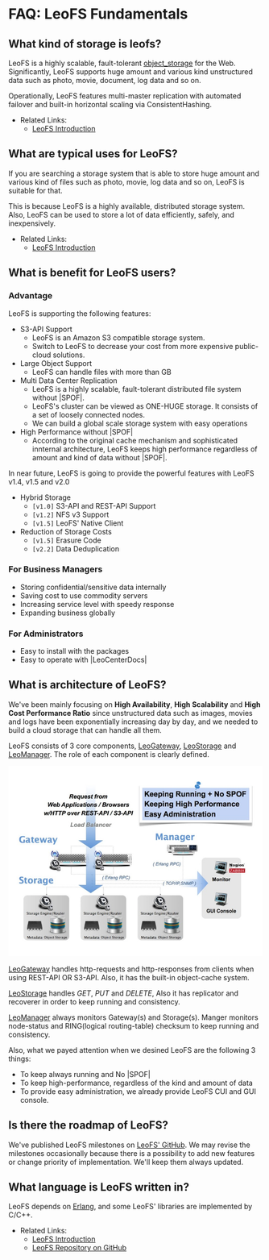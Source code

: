 # FAQ: LeoFS Fundamentals

<!-- toc -->

## What kind of storage is leofs?

LeoFS is a highly scalable, fault-tolerant <a href="" target="_blank">object_storage</a> for the Web. Significantly, LeoFS supports huge amount and various kind unstructured data such as photo, movie, document, log data and so on.

Operationally, LeoFS features multi-master replication with automated failover and built-in horizontal scaling via ConsistentHashing.

* Related Links:
    * [LeoFS Introduction](/)


## What are typical uses for LeoFS?

If you are searching a storage system that is able to store huge amount and various kind of files such as photo, movie, log data and so on, LeoFS is suitable for that.

This is because LeoFS is a highly available, distributed storage system. Also, LeoFS can be used to store a lot of data efficiently, safely, and inexpensively.

* Related Links:
    * [LeoFS Introduction](/)


## What is benefit for LeoFS users?
### Advantage

LeoFS is supporting the following features:

* S3-API Support
    * LeoFS is an Amazon S3 compatible storage system.
    * Switch to LeoFS to decrease your cost from more expensive public-cloud solutions.
* Large Object Support
    * LeoFS can handle files with more than GB
* Multi Data Center Replication
    * LeoFS is a highly scalable, fault-tolerant distributed file system without |SPOF|.
    * LeoFS's cluster can be viewed as ONE-HUGE storage. It consists of a set of loosely connected nodes.
    * We can build a global scale storage system with easy operations
* High Performance without |SPOF|
    * According to the original cache mechanism and sophisticated innternal architecture, LeoFS keeps high performance regardless of amount and kind of data without |SPOF|.

In near future, LeoFS is going to provide the powerful features with LeoFS v1.4, v1.5 and v2.0

* Hybrid Storage
	* `[v1.0]` S3-API and REST-API Support
	* `[v1.2]` NFS v3 Support
	* `[v1.5]` LeoFS' Native Client
* Reduction of Storage Costs
	* `[v1.5]` Erasure Code
	* `[v2.2]` Data Deduplication

### For Business Managers

* Storing confidential/sensitive data internally
* Saving cost to use commodity servers
* Increasing service level with speedy response
* Expanding business globally


### For Administrators

* Easy to install with the packages
* Easy to operate with |LeoCenterDocs|


## What is architecture of LeoFS?

We've been mainly focusing on **High Availability**, **High Scalability** and **High Cost Performance Ratio** since unstructured data such as images, movies and logs have been exponentially increasing day by day, and we needed to build a cloud storage that can handle all them.

LeoFS consists of 3 core components, [LeoGateway](../architecture/leo_gateway.md), [LeoStorage](../architecture/leo_storage.md) and [LeoManager](../architecture/leo_manager.md). The role of each component is clearly defined.

![](../assets/leofs-architecture.001.jpg)

[LeoGateway](../architecture/leo_gateway.md) handles http-requests and http-responses from clients when using REST-API OR S3-API. Also, it has the built-in object-cache system.

[LeoStorage](../architecture/leo_storage.md) handles *GET*, *PUT* and *DELETE*, Also it has replicator and recoverer in order to keep running and consistency.

[LeoManager](../architecture/leo_manager.md) always monitors Gateway(s) and Storage(s). Manger monitors node-status and RING(logical routing-table) checksum to keep running and consistency.


Also, what we payed attention when we desined LeoFS are the following 3 things:

* To keep always running and No |SPOF|
* To keep high-performance, regardless of the kind and amount of data
* To provide easy administration, we already provide LeoFS CUI and GUI console.


## Is there the roadmap of LeoFS?

We've published LeoFS milestones on [LeoFS' GitHub](https://github.com/leo-project/leofs#milestones). We may revise the milestones occasionally because there is a possibility to add new features or change priority of implementation. We'll keep them always updated.


## What language is LeoFS written in?

LeoFS depends on <a href="https://www.erlang.org/" target="_blank">Erlang</a>,  and some LeoFS' libraries are implemented by C/C++.

* Related Links:
	* [LeoFS Introduction](/)
	* <a href="https://github.com/leo-project/leofs#milestones" target="_blank">LeoFS Repository on GitHub</a>

